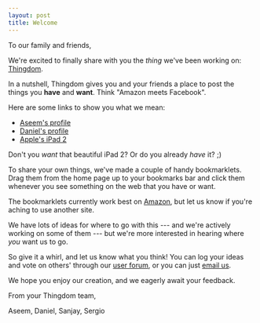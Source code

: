 ```yaml
---
layout: post
title: Welcome
---
```


To our family and friends,

We're excited to finally share with you the *thing* we've been working on:
[Thingdom](http://www.thethingdom.com/).

In a nutshell, Thingdom gives you and your friends a place to post the things
you **have** and **want**. Think "Amazon meets Facebook".

Here are some links to show you what we mean:

* [Aseem's profile](http://www.thethingdom.com/aseemk)
* [Daniel's profile](http://www.thethingdom.com/gasi)
* [Apple's iPad 2](http://www.thethingdom.com/things/5)

Don't you *want* that beautiful iPad 2? Or do you already *have* it? ;)

To share your own things, we've made a couple of handy bookmarklets.
Drag them from the home page up to your bookmarks bar and click them
whenever you see something on the web that you have or want.

The bookmarklets currently work best on [Amazon](http://www.amazon.com/), but
let us know if you're aching to use another site.

We have lots of ideas for where to go with this --- and we're actively working
on some of them --- but we're more interested in hearing where *you* want us to
go.

So give it a whirl, and let us know what you think! You can log your ideas and
vote on others' through our [user forum](http://thingdom.uservoice.com/), or
you can just [email us](mailto:feedback@thethingdom.com).

We hope you enjoy our creation, and we eagerly await your feedback.

From your Thingdom team,

Aseem, Daniel, Sanjay, Sergio
